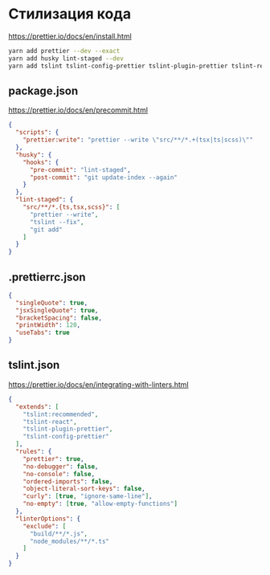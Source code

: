 Стилизация кода
===============

https://prettier.io/docs/en/install.html

```bash
yarn add prettier --dev --exact
yarn add husky lint-staged --dev
yarn add tslint tslint-config-prettier tslint-plugin-prettier tslint-react --dev
```

package.json
------------

https://prettier.io/docs/en/precommit.html

```json
{
  "scripts": {
    "prettier:write": "prettier --write \"src/**/*.+(tsx|ts|scss)\""
  },
  "husky": {
    "hooks": {
      "pre-commit": "lint-staged",
      "post-commit": "git update-index --again"
    }
  },
  "lint-staged": {
    "src/**/*.{ts,tsx,scss}": [
      "prettier --write",
      "tslint --fix",
      "git add"
    ]
  }
}
```


 .prettierrc.json
 ----------------
 
```json
{
  "singleQuote": true,
  "jsxSingleQuote": true,
  "bracketSpacing": false,
  "printWidth": 120,
  "useTabs": true
}
```

tslint.json
-----------

https://prettier.io/docs/en/integrating-with-linters.html

```json
{
  "extends": [
    "tslint:recommended",
    "tslint-react",
    "tslint-plugin-prettier",
    "tslint-config-prettier"
  ],
  "rules": {
    "prettier": true,
    "no-debugger": false,
    "no-console": false,
    "ordered-imports": false,
    "object-literal-sort-keys": false,
    "curly": [true, "ignore-same-line"],
    "no-empty": [true, "allow-empty-functions"]
  },
  "linterOptions": {
    "exclude": [
      "build/**/*.js",
      "node_modules/**/*.ts"
    ]
  }
}
```
